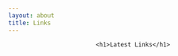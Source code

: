 ```yaml
---
layout: about
title: Links
---
```


<header>

    <h1>Latest Links</h1>

</header>

<script language="javascript" src="http://pinboard.in//widgets/v1/linkroll/?user=tommyogden&count=10">
</script>
